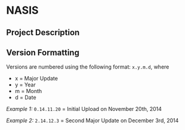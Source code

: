 # NASIS

## Project Description

## Version Formatting
Versions are numbered using the following format: `x.y.m.d`, where
- x = Major Update
- y = Year
- m = Month
- d = Date

_Example 1:_
`0.14.11.20` = Initial Upload on November 20th, 2014

_Example 2:_
`2.14.12.3` = Second Major Update on December 3rd, 2014
 
